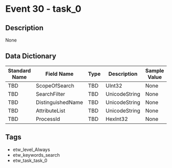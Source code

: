 # Event 30 - task_0

## Description
None

## Data Dictionary
|Standard Name|Field Name|Type|Description|Sample Value|
|---|---|---|---|---|
|TBD|ScopeOfSearch|TBD|UInt32|None|None|
|TBD|SearchFilter|TBD|UnicodeString|None|None|
|TBD|DistinguishedName|TBD|UnicodeString|None|None|
|TBD|AttributeList|TBD|UnicodeString|None|None|
|TBD|ProcessId|TBD|HexInt32|None|None|

## Tags
* etw_level_Always
* etw_keywords_search
* etw_task_task_0